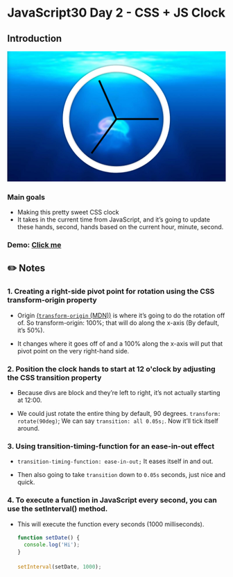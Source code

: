 # JavaScript30 Day 2 - CSS + JS Clock

## Introduction

![alt text](image-1.png)

### Main goals

- Making this pretty sweet CSS clock
- It takes in the current time from JavaScript, and it’s going to update these hands, second, hands based on the current hour, minute, second.

### Demo: [Click me](https://richiea1y.github.io/JavaScript30/Day2-CSS+JS-Clock/)

## ✏️ Notes

### 1. Creating a right-side pivot point for rotation using the CSS transform-origin property

- Origin [(`transform-origin` (MDN))](https://developer.mozilla.org/en-US/docs/Web/CSS/transform-origin) is where it’s going to do the rotation off of. So transform-origin: 100%; that will do along the x-axis (By default, it’s 50%).

- It changes where it goes off of and a 100% along the x-axis will put that pivot point on the very right-hand side.

### 2. Position the clock hands to start at 12 o'clock by adjusting the CSS transition property

- Because divs are block and they’re left to right, it’s not actually starting at 12:00.

- We could just rotate the entire thing by default, 90 degrees. `transform: rotate(90deg)`;
  We can say `transition: all 0.05s;`. Now it’ll tick itself around.

### 3. Using transition-timing-function for an ease-in-out effect

- `transition-timing-function: ease-in-out;` It eases itself in and out.

- Then also going to take `transition` down to `0.05s` seconds, just nice and quick.

### 4. To execute a function in JavaScript every second, you can use the setInterval() method.

- This will execute the function every seconds (1000 milliseconds).

  ```JavaScript
  function setDate() {
    console.log('Hi');
  }

  setInterval(setDate, 1000);
  ```
